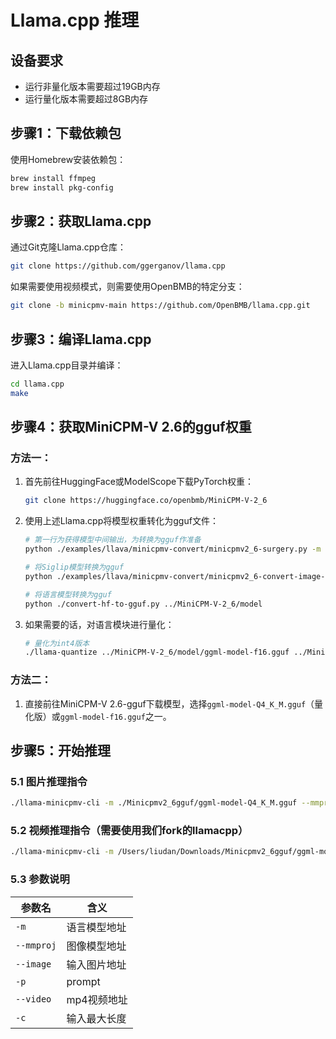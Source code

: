 # Llama.cpp 推理

## 设备要求

- 运行非量化版本需要超过19GB内存
- 运行量化版本需要超过8GB内存

## 步骤1：下载依赖包

使用Homebrew安装依赖包：

```sh
brew install ffmpeg
brew install pkg-config
```

## 步骤2：获取Llama.cpp

通过Git克隆Llama.cpp仓库：

```sh
git clone https://github.com/ggerganov/llama.cpp
```

如果需要使用视频模式，则需要使用OpenBMB的特定分支：

```sh
git clone -b minicpmv-main https://github.com/OpenBMB/llama.cpp.git
```

## 步骤3：编译Llama.cpp

进入Llama.cpp目录并编译：

```sh
cd llama.cpp
make
```

## 步骤4：获取MiniCPM-V 2.6的gguf权重

### 方法一：

1. 首先前往HuggingFace或ModelScope下载PyTorch权重：

   ```sh
   git clone https://huggingface.co/openbmb/MiniCPM-V-2_6
   ```

2. 使用上述Llama.cpp将模型权重转化为gguf文件：

   ```sh
   # 第一行为获得模型中间输出，为转换为gguf作准备
   python ./examples/llava/minicpmv-convert/minicpmv2_6-surgery.py -m ../MiniCPM-V-2_6
   
   # 将Siglip模型转换为gguf
   python ./examples/llava/minicpmv-convert/minicpmv2_6-convert-image-encoder-to-gguf.py -m ../MiniCPM-V-2_6 --minicpmv-projector ../MiniCPM-V-2_6/minicpmv.projector --output-dir ../MiniCPM-V-2_6/ --image-mean 0.5 0.5 0.5 --image-std 0.5 0.5 0.5
   
   # 将语言模型转换为gguf
   python ./convert-hf-to-gguf.py ../MiniCPM-V-2_6/model
   ```

3. 如果需要的话，对语言模块进行量化：

   ```sh
   # 量化为int4版本
   ./llama-quantize ../MiniCPM-V-2_6/model/ggml-model-f16.gguf ../MiniCPM-V-2_6/model/ggml-model-Q4_K_M.gguf Q4_K_M
   ```

### 方法二：

1. 直接前往MiniCPM-V 2.6-gguf下载模型，选择`ggml-model-Q4_K_M.gguf`（量化版）或`ggml-model-f16.gguf`之一。

## 步骤5：开始推理

### 5.1 图片推理指令

```sh
./llama-minicpmv-cli -m ./Minicpmv2_6gguf/ggml-model-Q4_K_M.gguf --mmproj ./Minicpmv2_6gguf/mmproj-model-f16.gguf -c 4096 --temp 0.7 --top-p 0.8 --top-k 100 --repeat-penalty 1.05 --image ./Minicpmv2_6gguf/42.jpg -p "这张图片中有什么？"
```

### 5.2 视频推理指令（需要使用我们fork的llamacpp）

```sh
./llama-minicpmv-cli -m /Users/liudan/Downloads/Minicpmv2_6gguf/ggml-model-Q4_K_M.gguf --mmproj /Users/liudan/Downloads/Minicpmv2_6gguf/mmproj-model-f16.gguf -c 8192 --temp 0.7 --top-p 0.8 --top-k 100 --repeat-penalty 1.05 --video ./Minicpmv2_6gguf/test_vedieo.mp4 -p "我接下来会给你一个视频，请告诉我视频中描述了什么"
```
### 5.3 参数说明

| 参数名 | 含义                           |
| ------ | ------------------------------ |
| `-m`   | 语言模型地址                   |
| `--mmproj` | 图像模型地址                   |
| `--image` | 输入图片地址                   |
| `-p`   | prompt                         |
| `--video` | mp4视频地址                    |
| `-c`   | 输入最大长度                   |